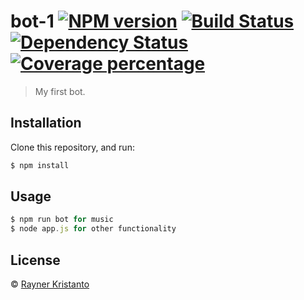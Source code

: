 # bot-1 [![NPM version][npm-image]][npm-url] [![Build Status][travis-image]][travis-url] [![Dependency Status][daviddm-image]][daviddm-url] [![Coverage percentage][coveralls-image]][coveralls-url]
> My first bot.

## Installation

Clone this repository, and run:
```sh
$ npm install
```

## Usage

```js
$ npm run bot for music
$ node app.js for other functionality
```
## License

 © [Rayner Kristanto]()


[npm-image]: https://badge.fury.io/js/bot-1.svg
[npm-url]: https://npmjs.org/package/bot-1
[travis-image]: https://travis-ci.org/RaynerKristanto/bot-1.svg?branch=master
[travis-url]: https://travis-ci.org/RaynerKristanto/bot-1
[daviddm-image]: https://david-dm.org/RaynerKristanto/bot-1.svg?theme=shields.io
[daviddm-url]: https://david-dm.org/RaynerKristanto/bot-1
[coveralls-image]: https://coveralls.io/repos/RaynerKristanto/bot-1/badge.svg
[coveralls-url]: https://coveralls.io/r/RaynerKristanto/bot-1
